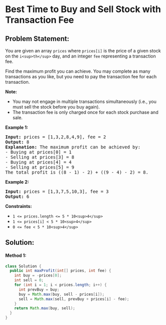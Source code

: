 # Best Time to Buy and Sell Stock with Transaction Fee

## Problem Statement:

You are given an array `prices` where `prices[i]` is the price of a given stock on the `i<sup>th</sup>` day, and an integer `fee` representing a transaction fee.

Find the maximum profit you can achieve. You may complete as many transactions as you like, but you need to pay the transaction fee for each transaction.

**Note:**

* You may not engage in multiple transactions simultaneously (i.e., you must sell the stock before you buy again).
* The transaction fee is only charged once for each stock purchase and sale.

**Example 1:**

<pre><strong>Input:</strong> prices = [1,3,2,8,4,9], fee = 2
<strong>Output:</strong> 8
<strong>Explanation:</strong> The maximum profit can be achieved by:
- Buying at prices[0] = 1
- Selling at prices[3] = 8
- Buying at prices[4] = 4
- Selling at prices[5] = 9
The total profit is ((8 - 1) - 2) + ((9 - 4) - 2) = 8.
</pre>

**Example 2:**

<pre><strong>Input:</strong> prices = [1,3,7,5,10,3], fee = 3
<strong>Output:</strong> 6
</pre>

**Constraints:**

* `1 <= prices.length <= 5 * 10<sup>4</sup>`
* `1 <= prices[i] < 5 * 10<sup>4</sup>`
* `0 <= fee < 5 * 10<sup>4</sup>`

## Solution:

#### Method 1:

```java
class Solution {
  public int maxProfit(int[] prices, int fee) {
    int buy = -prices[0];
    int sell = 0;
    for (int i = 1; i < prices.length; i++) {
      int prevBuy = buy;
      buy = Math.max(buy, sell - prices[i]);
      sell = Math.max(sell, prevBuy + prices[i] - fee);
    }
    return Math.max(buy, sell);
  }
}
```
